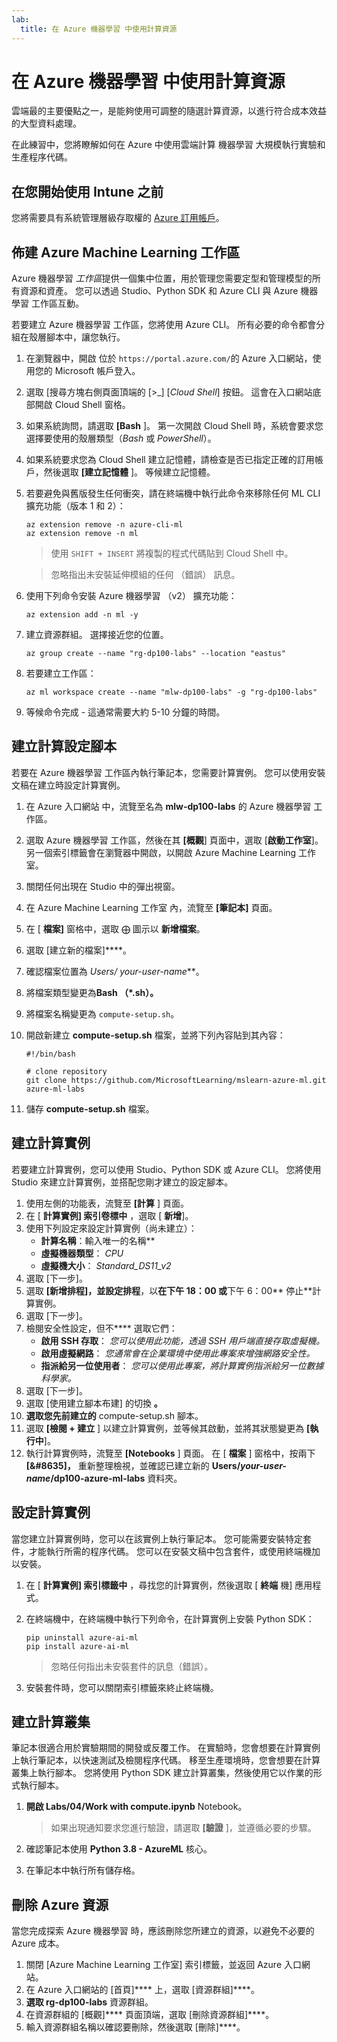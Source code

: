 ```yaml
---
lab:
  title: 在 Azure 機器學習 中使用計算資源
---
```


# 在 Azure 機器學習 中使用計算資源

雲端最的主要優點之一，是能夠使用可調整的隨選計算資源，以進行符合成本效益的大型資料處理。

在此練習中，您將瞭解如何在 Azure 中使用雲端計算 機器學習 大規模執行實驗和生產程序代碼。

## 在您開始使用 Intune 之前

您將需要具有系統管理層級存取權的 [Azure 訂用帳戶](https://azure.microsoft.com/free?azure-portal=true)。

## 佈建 Azure Machine Learning 工作區

Azure 機器學習 *工作區*提供一個集中位置，用於管理您需要定型和管理模型的所有資源和資產。 您可以透過 Studio、Python SDK 和 Azure CLI 與 Azure 機器學習 工作區互動。

若要建立 Azure 機器學習 工作區，您將使用 Azure CLI。 所有必要的命令都會分組在殼層腳本中，讓您執行。

1. 在瀏覽器中，開啟 位於 `https://portal.azure.com/`的 Azure 入口網站，使用您的 Microsoft 帳戶登入。
1. 選取 \[搜尋方塊右側頁面頂端的 [>_] [*Cloud Shell*] 按鈕。 這會在入口網站底部開啟 Cloud Shell 窗格。
1. 如果系統詢問，請選取 **[Bash** ]。 第一次開啟 Cloud Shell 時，系統會要求您選擇要使用的殼層類型（*Bash* 或 *PowerShell*）。
1. 如果系統要求您為 Cloud Shell 建立記憶體，請檢查是否已指定正確的訂用帳戶，然後選取 **[建立記憶體** ]。 等候建立記憶體。
1. 若要避免與舊版發生任何衝突，請在終端機中執行此命令來移除任何 ML CLI 擴充功能（版本 1 和 2）：

    ```azurecli
    az extension remove -n azure-cli-ml
    az extension remove -n ml
    ```

    > 使用 `SHIFT + INSERT` 將複製的程式代碼貼到 Cloud Shell 中。

    > 忽略指出未安裝延伸模組的任何 （錯誤） 訊息。

1. 使用下列命令安裝 Azure 機器學習 （v2） 擴充功能：
    
    ```azurecli
    az extension add -n ml -y
    ```

1. 建立資源群組。 選擇接近您的位置。

    ```azurecli
    az group create --name "rg-dp100-labs" --location "eastus"
    ```

1. 若要建立工作區：

    ```azurecli
    az ml workspace create --name "mlw-dp100-labs" -g "rg-dp100-labs"
    ```

1. 等候命令完成 - 這通常需要大約 5-10 分鐘的時間。

## 建立計算設定腳本

若要在 Azure 機器學習 工作區內執行筆記本，您需要計算實例。 您可以使用安裝文稿在建立時設定計算實例。

1. 在 Azure 入口網站 中，流覽至名為 **mlw-dp100-labs** 的 Azure 機器學習 工作區。
1. 選取 Azure 機器學習 工作區，然後在其 **[概觀**] 頁面中，選取 [**啟動工作室**]。 另一個索引標籤會在瀏覽器中開啟，以開啟 Azure Machine Learning 工作室。
1. 關閉任何出現在 Studio 中的彈出視窗。
1. 在 Azure Machine Learning 工作室 內，流覽至 **[筆記本]** 頁面。
1. 在 [ **檔案]** 窗格中，選取 &#10753; 圖示以 **新增檔案**。
1. 選取 [建立新的檔案]****。
1. 確認檔案位置為 **Users/* your-user-name***。
1. 將檔案類型變更為**Bash （*.sh）。**
1. 將檔案名稱變更為 `compute-setup.sh`。
1. 開啟新建立 **compute-setup.sh** 檔案，並將下列內容貼到其內容：

    ```azurecli
    #!/bin/bash

    # clone repository
    git clone https://github.com/MicrosoftLearning/mslearn-azure-ml.git azure-ml-labs
    ```

1. 儲存 **compute-setup.sh** 檔案。

## 建立計算實例

若要建立計算實例，您可以使用 Studio、Python SDK 或 Azure CLI。 您將使用 Studio 來建立計算實例，並搭配您剛才建立的設定腳本。

1. 使用左側的功能表，流覽至 **[計算** ] 頁面。
1. 在 [ **計算實例] 索引卷標中** ，選取 [ **新增**]。
1. 使用下列設定來設定計算實例（尚未建立）： 
    - **計算名稱**：輸入唯一的名稱**
    - **虛擬機器類型**： *CPU*
    - **虛擬機大小**： *Standard_DS11_v2*
1. 選取 [下一步]。
1. 選取 **[新增排程]，並設定排程**，以**在下午 **18：00** 或**下午 6：00** 停止**計算實例。
1. 選取 [下一步]。
1. 檢閱安全性設定，但不**** 選取它們：
    - **啟用 SSH 存取**： *您可以使用此功能，透過 SSH 用戶端直接存取虛擬機。*
    - **啟用虛擬網路**： *您通常會在企業環境中使用此專案來增強網路安全性。*
    - **指派給另一位使用者**： *您可以使用此專案，將計算實例指派給另一位數據科學家。*
1. 選取 [下一步]。
1. 選取 [使用建立腳本布建] 的切換 **。**
1. **選取您先前建立的** compute-setup.sh 腳本。
1. 選取 **[檢閱 + 建立** ] 以建立計算實例，並等候其啟動，並將其狀態變更為 **[執行中**]。
1. 執行計算實例時，流覽至 **[Notebooks** ] 頁面。 在 [ **檔案** ] 窗格中，按兩下 **[&#8635]，** 重新整理檢視，並確認已建立新的 **Users/*your-user-name*/dp100-azure-ml-labs** 資料夾。

## 設定計算實例

當您建立計算實例時，您可以在該實例上執行筆記本。 您可能需要安裝特定套件，才能執行所需的程序代碼。 您可以在安裝文稿中包含套件，或使用終端機加以安裝。

1. 在 [ **計算實例] 索引標籤中** ，尋找您的計算實例，然後選取 [ **終端** 機] 應用程式。
1. 在終端機中，在終端機中執行下列命令，在計算實例上安裝 Python SDK：

    ```
    pip uninstall azure-ai-ml
    pip install azure-ai-ml
    ```

    > 忽略任何指出未安裝套件的訊息（錯誤）。

1. 安裝套件時，您可以關閉索引標籤來終止終端機。

## 建立計算叢集

筆記本很適合用於實驗期間的開發或反覆工作。 在實驗時，您會想要在計算實例上執行筆記本，以快速測試及檢閱程序代碼。 移至生產環境時，您會想要在計算叢集上執行腳本。 您將使用 Python SDK 建立計算叢集，然後使用它以作業的形式執行腳本。

1. **開啟 Labs/04/Work with compute.ipynb** Notebook。

    > 如果出現通知要求您進行驗證，請選取 **[驗證** ]，並遵循必要的步驟。

1. 確認筆記本使用 **Python 3.8 - AzureML** 核心。
1. 在筆記本中執行所有儲存格。

## 刪除 Azure 資源

當您完成探索 Azure 機器學習 時，應該刪除您所建立的資源，以避免不必要的 Azure 成本。

1. 關閉 [Azure Machine Learning 工作室] 索引標籤，並返回 Azure 入口網站。
1. 在 Azure 入口網站的 [首頁]**** 上，選取 [資源群組]****。
1. **選取 rg-dp100-labs** 資源群組。
1. 在資源群組的 [概觀]**** 頁面頂端，選取 [刪除資源群組]****。
1. 輸入資源群組名稱以確認要刪除，然後選取 [刪除]****。

